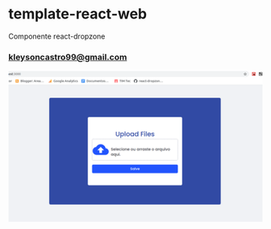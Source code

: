# template-react-web
Componente react-dropzone
### kleysoncastro99@gmail.com

![web app](https://github.com/kleysoncastro/upload-dropzone/blob/master/src/assets/screen.png)
